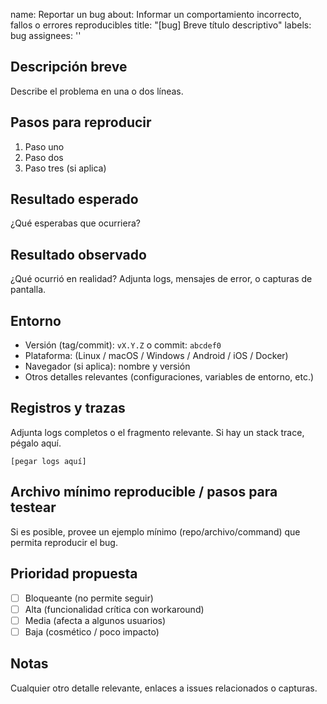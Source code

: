 <!--
Por favor completa este template al reportar un bug.
Esto ayuda a los mantenedores a reproducir y priorizar el problema.
-->

name: Reportar un bug
about: Informar un comportamiento incorrecto, fallos o errores reproducibles
title: "[bug] Breve título descriptivo"
labels: bug
assignees: ''

## Descripción breve
Describe el problema en una o dos líneas.

## Pasos para reproducir
1. Paso uno
2. Paso dos
3. Paso tres (si aplica)

## Resultado esperado
¿Qué esperabas que ocurriera?

## Resultado observado
¿Qué ocurrió en realidad? Adjunta logs, mensajes de error, o capturas de pantalla.

## Entorno
- Versión (tag/commit): `vX.Y.Z` o commit: `abcdef0`
- Plataforma: (Linux / macOS / Windows / Android / iOS / Docker)
- Navegador (si aplica): nombre y versión
- Otros detalles relevantes (configuraciones, variables de entorno, etc.)

## Registros y trazas
Adjunta logs completos o el fragmento relevante. Si hay un stack trace, pégalo aquí.

```
[pegar logs aquí]
```

## Archivo mínimo reproducible / pasos para testear
Si es posible, provee un ejemplo mínimo (repo/archivo/command) que permita reproducir el bug.

## Prioridad propuesta
- [ ] Bloqueante (no permite seguir)
- [ ] Alta (funcionalidad crítica con workaround)
- [ ] Media (afecta a algunos usuarios)
- [ ] Baja (cosmético / poco impacto)

## Notas
Cualquier otro detalle relevante, enlaces a issues relacionados o capturas.